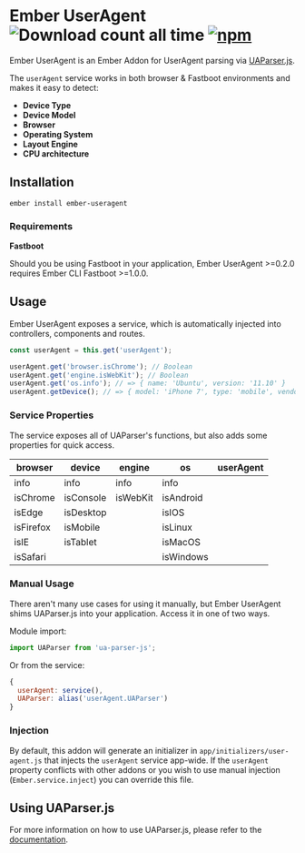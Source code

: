 Ember UserAgent ![Download count all time](https://img.shields.io/npm/dt/ember-useragent.svg) [![npm](https://img.shields.io/npm/v/ember-useragent.svg)](https://www.npmjs.com/package/ember-useragent)
======

Ember UserAgent is an Ember Addon for UserAgent parsing via [UAParser.js](https://github.com/faisalman/ua-parser-js).

The `userAgent` service works in both browser & Fastboot environments and makes it easy to detect:

* **Device Type**
* **Device Model**
* **Browser**
* **Operating System**
* **Layout Engine**
* **CPU architecture**

## Installation

```
ember install ember-useragent
```

### Requirements

**Fastboot**

Should you be using Fastboot in your application, Ember UserAgent >=0.2.0 requires Ember CLI Fastboot >=1.0.0.

## Usage

Ember UserAgent exposes a service, which is automatically injected into controllers, components and routes.

```javascript
const userAgent = this.get('userAgent');

userAgent.get('browser.isChrome'); // Boolean
userAgent.get('engine.isWebKit'); // Boolean
userAgent.get('os.info'); // => { name: 'Ubuntu', version: '11.10' }
userAgent.getDevice(); // => { model: 'iPhone 7', type: 'mobile', vendor: 'Apple'}

```

### Service Properties

The service exposes all of UAParser's functions, but also adds some properties for quick access.

| browser   | device    | engine   | os        | userAgent |
|-----------|-----------|----------|-----------|-----------|
| info      | info      | info     | info      |           |
| isChrome  | isConsole | isWebKit | isAndroid |           |
| isEdge    | isDesktop |          | isIOS     |           |
| isFirefox | isMobile  |          | isLinux   |           |
| isIE      | isTablet  |          | isMacOS   |           |
| isSafari  |           |          | isWindows |           |

### Manual Usage

There aren't many use cases for using it manually, but Ember UserAgent shims UAParser.js into your application. Access it in one of two ways.

Module import:

```js
import UAParser from 'ua-parser-js';
```

Or from the service:

```js
{
  userAgent: service(),
  UAParser: alias('userAgent.UAParser')
}
```

### Injection

By default, this addon will generate an initializer in `app/initializers/user-agent.js` that injects the `userAgent` service app-wide. If the `userAgent` property conflicts with other addons or you wish to use manual injection (`Ember.service.inject`) you can override this file.

## Using UAParser.js

For more information on how to use UAParser.js, please refer to the [documentation](https://github.com/faisalman/ua-parser-js#methods).
